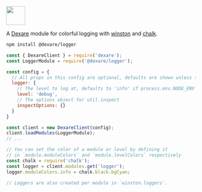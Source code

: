<img src="https://get.snaz.in/5BaZQKK.png" height="50">

A [Dexare](https://github.com/Dexare/Dexare) module for colorful logging with [winston](https://npm.im/winston) and [chalk](https://npm.im/chalk).

```sh
npm install @dexare/logger
```

```js
const { DexareClient } = require('dexare');
const LoggerModule = require('@dexare/logger');

const config = {
  // All props in this config are optional, defaults are shown unless told otherwise
  logger: {
    // The level to log at, defaults to 'info' if process.env.NODE_ENV is 'production'
    level: 'debug',
    // The options object for util.inspect
    inspectOptions: {}
  }
}

const client = new DexareClient(config);
client.loadModules(LoggerModule);
// ...

// You can set the color of a module or level by defining it
// in `module.moduleColors` and `module.levelColors` respectively
const chalk = require('chalk');
const logger = client.modules.get('logger');
logger.moduleColors.info = chalk.black.bgCyan;

// Loggers are also created per module in `winston.loggers`.
```
